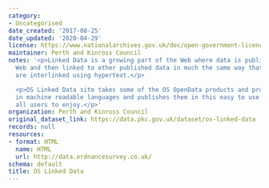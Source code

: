 ```yaml
---
category:
- Uncategorised
date_created: '2017-08-25'
date_updated: '2020-04-29'
license: https://www.nationalarchives.gov.uk/doc/open-government-licence/version/3/
maintainer: Perth and Kinross Council
notes: '<p>Linked Data is a growing part of the Web where data is published on the
  Web and then linked to other published data in much the same way that web pages
  are interlinked using hypertext.</p>

  <p>OS Linked Data site takes some of the OS OpenData products and produces them
  in machine readable languages and publishes them in this easy to use website for
  all users to enjoy.</p>'
organization: Perth and Kinross Council
original_dataset_link: https://data.pkc.gov.uk/dataset/os-linked-data
records: null
resources:
- format: HTML
  name: HTML
  url: http://data.ordnancesurvey.co.uk/
schema: default
title: OS Linked Data
---
```

